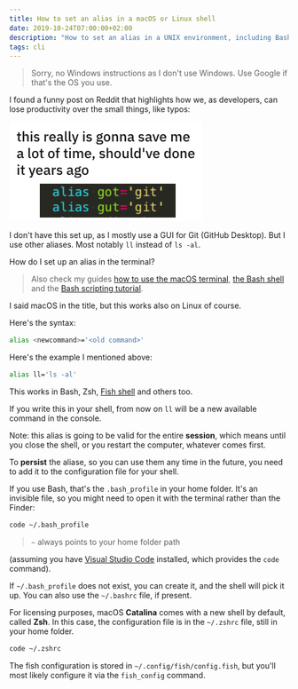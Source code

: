 ```yaml
---
title: How to set an alias in a macOS or Linux shell
date: 2019-10-24T07:00:00+02:00
description: "How to set an alias in a UNIX environment, including Bash, Zsh, Fish on both macOS and Linux"
tags: cli
---
```


> Sorry, no Windows instructions as I don't use Windows. Use Google if that's the OS you use.

I found a funny post on Reddit that highlights how we, as developers, can lose productivity over the small things, like typos:

![Set git aliases](EHPnMBuWsAAAihV.png)

I don't have this set up, as I mostly use a GUI for Git (GitHub Desktop). But I use other aliases. Most notably `ll` instead of `ls -al`.

How do I set up an alias in the terminal?

> Also check my guides [how to use the macOS terminal](https://flaviocopes.com/macos-terminal/), [the Bash shell](https://flaviocopes.com/bash/) and the [Bash scripting tutorial](https://flaviocopes.com/bash-scripting/).

I said macOS in the title, but this works also on Linux of course.

Here's the syntax:

```sh
alias <newcommand>='<old command>'
```

Here's the example I mentioned above:

```sh
alias ll='ls -al'
```

This works in Bash, Zsh, [Fish shell](https://flaviocopes.com/fish-shell/) and others too.

If you write this in your shell, from now on `ll` will be a new available command in the console.

Note: this alias is going to be valid for the entire **session**, which means until you close the shell, or you restart the computer, whatever comes first.

To **persist** the aliase, so you can use them any time in the future, you need to add it to the configuration file for your shell.

If you use Bash, that's the `.bash_profile` in your home folder. It's an invisible file, so you might need to open it with the terminal rather than the Finder:

```sh
code ~/.bash_profile
```

> `~` always points to your home folder path

(assuming you have [Visual Studio Code](https://flaviocopes.com/vscode/) installed, which provides the `code` command).

If `~/.bash_profile` does not exist, you can create it, and the shell will pick it up. You can also use the `~/.bashrc` file, if present.

For licensing purposes, macOS **Catalina** comes with a new shell by default, called **Zsh**. In this case, the configuration file is in the `~/.zshrc` file, still in your home folder.

```sh
code ~/.zshrc
```

The fish configuration is stored in `~/.config/fish/config.fish`, but you'll most likely configure it via the `fish_config` command.